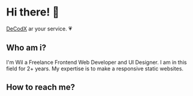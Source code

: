 # Hi there! 👋
<a href="https://wildecodx.me/">DeCodX</a> ar your service. 💗

<h2>Who am i?</h2> 
<p>I'm Wil a Freelance Frontend Web Developer and UI Designer. I am in this field for 2+ years.  My expertise is to make a responsive static websites.</p>

<h2>How to reach me?</h2> 

